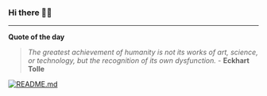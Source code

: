 ### Hi there 👋🏻


---

**Quote of the day**

> *The greatest achievement of humanity is not its works of art, science, or technology, but the recognition of its own dysfunction.* - **Eckhart Tolle** 

[![README.md](https://github.com/marcolovazzano/marcolovazzano/actions/workflows/readme.yml/badge.svg?branch=main)](https://github.com/marcolovazzano/marcolovazzano/actions/workflows/readme.yml)
